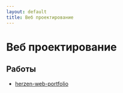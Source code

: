 ```yaml
---
layout: default
title: Веб проектирование
---
```


# Веб проектирование

## Работы

- [herzen-web-portfolio](../works/year-2/Веб%20проектирование/herzen-web-portfolio) 